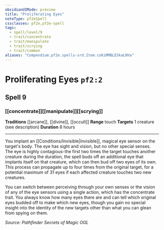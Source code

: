 ```yaml
---
obsidianUIMode: preview
title: "Proliferating Eyes"
noteType: pf2eSpell
cssclasses: pf2e,pf2e-spell
tags:
  - spell/level/9
  - trait/concentrate
  - trait/manipulate
  - trait/scrying
  - trait/common
aliases: "Compendium.pf2e.spells-srd.Item.coKiMMBLESkaLNVa" 
---
```

# Proliferating Eyes  `pf2:2`  
## Spell 9
### [[concentrate]][[manipulate]][[scrying]]
**Traditions** [[arcane]], [[divine]], [[occult]]
**Range** touch
**Targets** 1 creature (see description)
**Duration** 8 hours
* * * 
You implant an [[Conditions/Invisible|Invisible]], magical eye sensor on the target's body. The eye has sight and vision, but no other special senses. The eye is highly contagious-the first two times the target touches another creature during the duration, the spell buds off an additional eye that implants itself on that creature, which can then bud off two eyes of its own. This process can propagate up to four times from the original target, for a potential maximum of 31 eyes if each affected creature touches two new creatures.

You can switch between perceiving through your own senses or the vision of any of the eye sensors using a single action, which has the concentrate trait. You always know how many eyes there are and can tell which original eyes budded off to make which new eyes, though you gain no special insight into the identity of the new targets other than what you can glean from spying on them.

*Source: Pathfinder Secrets of Magic*
*OGL*